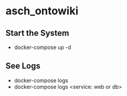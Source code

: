 # asch_ontowiki

## Start the System
* docker-compose up -d

## See Logs
* docker-compose logs 
* docker-compose logs <service: web or db>
